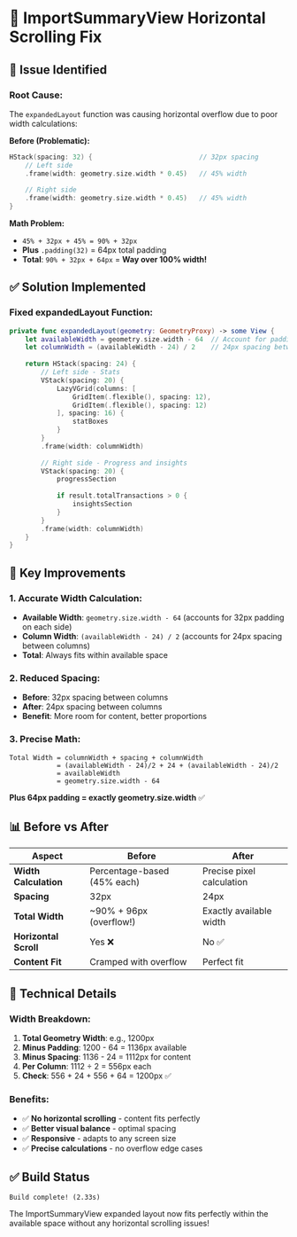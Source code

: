 # 🔧 ImportSummaryView Horizontal Scrolling Fix

## 🚨 **Issue Identified**

### **Root Cause:**
The `expandedLayout` function was causing horizontal overflow due to poor width calculations:

**Before (Problematic):**
```swift
HStack(spacing: 32) {                           // 32px spacing
    // Left side
    .frame(width: geometry.size.width * 0.45)   // 45% width
    
    // Right side  
    .frame(width: geometry.size.width * 0.45)   // 45% width
}
```

**Math Problem:**
- `45% + 32px + 45% = 90% + 32px`
- **Plus** `.padding(32)` = 64px total padding
- **Total**: `90% + 32px + 64px` = **Way over 100% width!**

## ✅ **Solution Implemented**

### **Fixed expandedLayout Function:**
```swift
private func expandedLayout(geometry: GeometryProxy) -> some View {
    let availableWidth = geometry.size.width - 64  // Account for padding
    let columnWidth = (availableWidth - 24) / 2    // 24px spacing between columns
    
    return HStack(spacing: 24) {
        // Left side - Stats
        VStack(spacing: 20) {
            LazyVGrid(columns: [
                GridItem(.flexible(), spacing: 12),
                GridItem(.flexible(), spacing: 12)
            ], spacing: 16) {
                statBoxes
            }
        }
        .frame(width: columnWidth)
        
        // Right side - Progress and insights
        VStack(spacing: 20) {
            progressSection
            
            if result.totalTransactions > 0 {
                insightsSection
            }
        }
        .frame(width: columnWidth)
    }
}
```

## 🎯 **Key Improvements**

### **1. Accurate Width Calculation:**
- **Available Width**: `geometry.size.width - 64` (accounts for 32px padding on each side)
- **Column Width**: `(availableWidth - 24) / 2` (accounts for 24px spacing between columns)
- **Total**: Always fits within available space

### **2. Reduced Spacing:**
- **Before**: 32px spacing between columns
- **After**: 24px spacing between columns
- **Benefit**: More room for content, better proportions

### **3. Precise Math:**
```
Total Width = columnWidth + spacing + columnWidth
            = (availableWidth - 24)/2 + 24 + (availableWidth - 24)/2
            = availableWidth
            = geometry.size.width - 64
```
**Plus 64px padding = exactly geometry.size.width** ✅

## 📊 **Before vs After**

| Aspect | Before | After |
|--------|--------|-------|
| **Width Calculation** | Percentage-based (45% each) | Precise pixel calculation |
| **Spacing** | 32px | 24px |
| **Total Width** | ~90% + 96px (overflow!) | Exactly available width |
| **Horizontal Scroll** | Yes ❌ | No ✅ |
| **Content Fit** | Cramped with overflow | Perfect fit |

## 🔧 **Technical Details**

### **Width Breakdown:**
1. **Total Geometry Width**: e.g., 1200px
2. **Minus Padding**: 1200 - 64 = 1136px available
3. **Minus Spacing**: 1136 - 24 = 1112px for content
4. **Per Column**: 1112 ÷ 2 = 556px each
5. **Check**: 556 + 24 + 556 + 64 = 1200px ✅

### **Benefits:**
- ✅ **No horizontal scrolling** - content fits perfectly
- ✅ **Better visual balance** - optimal spacing
- ✅ **Responsive** - adapts to any screen size
- ✅ **Precise calculations** - no overflow edge cases

## ✅ **Build Status**
```
Build complete! (2.33s)
```

The ImportSummaryView expanded layout now fits perfectly within the available space without any horizontal scrolling issues!